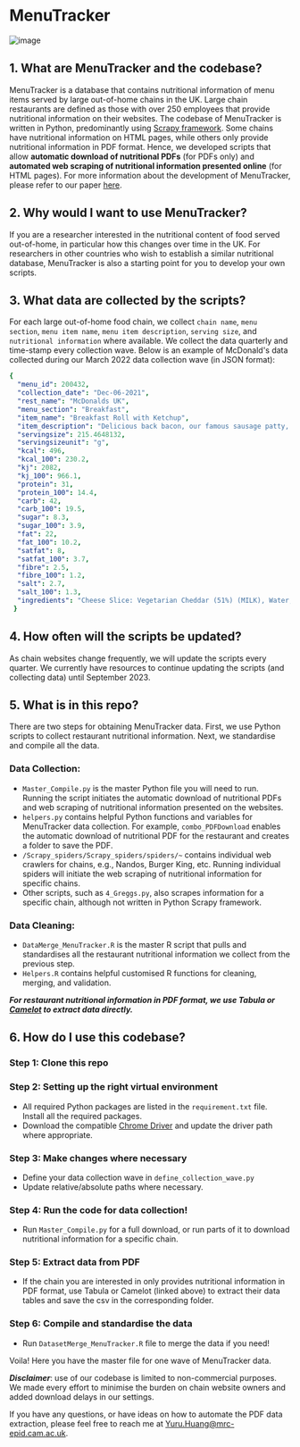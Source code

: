 # MenuTracker

![image](https://user-images.githubusercontent.com/17410816/157275881-309938b3-3972-4b26-a97a-346583d95aad.png)


## 1. What are MenuTracker and the codebase? 
MenuTracker is a database that contains nutritional information of menu items served by large out-of-home chains in the UK. Large chain restaurants are defined as those with over 250 employees that provide nutritional information on their websites. The codebase of MenuTracker is written in Python, predominantly using <a href='https://scrapy.org/'> Scrapy framework</a>. Some chains have nutritional information on HTML pages, while others only provide nutritional information in PDF format. Hence, we developed scripts that allow **automatic download of nutritional PDFs** (for PDFs only) and **automated web scraping of nutritional information presented online** (for HTML pages). For more information about the development of MenuTracker, please refer to our paper <a href='https://publichealth.jmir.org/2022/9/e39033'>here</a>. 

## 2. Why would I want to use MenuTracker?
If you are a researcher interested in the nutritional content of food served out-of-home, in particular how this changes over time in the UK. For researchers in other countries who wish to establish a similar nutritional database, MenuTracker is also a starting point for you to develop your own scripts.

## 3. What data are collected by the scripts?

For each large out-of-home food chain, we collect `chain name`, `menu section`, `menu item name`, `menu item description`, `serving size`, and `nutritional information` where available. We collect the data quarterly and time-stamp every collection wave. Below is an example of McDonald's data collected during our March 2022 data collection wave (in JSON format): 

```yaml
{
  "menu_id": 200432,
  "collection_date": "Dec-06-2021",
  "rest_name": "McDonalds UK",
  "menu_section": "Breakfast",
  "item_name": "Breakfast Roll with Ketchup",
  "item_description": "Delicious back bacon, our famous sausage patty, cheese and a freshly cracked free-range egg. All in a soft white roll with ketchup.",
  "servingsize": 215.4648132,
  "servingsizeunit": "g",
  "kcal": 496,
  "kcal_100": 230.2,
  "kj": 2082,
  "kj_100": 966.1,
  "protein": 31,
  "protein_100": 14.4,
  "carb": 42,
  "carb_100": 19.5,
  "sugar": 8.3,
  "sugar_100": 3.9,
  "fat": 22,
  "fat_100": 10.2,
  "satfat": 8,
  "satfat_100": 3.7,
  "fibre": 2.5,
  "fibre_100": 1.2,
  "salt": 2.7,
  "salt_100": 1.3,
  "ingredients": "Cheese Slice: Vegetarian Cheddar (51%) (MILK), Water, Vegetarian Cheese (9%) (MILK), Whey Powder (MILK), Butter (MILK), Emulsifying Salts (Trisodium Citrate, Citric Acid), Milk Proteins (MILK), Natural Cheese Flavouring (MILK), Salt, Colours  (Beta Carotene, Paprika Extract), Anti-Caking Agent (Sunflower Lecithin).TBCBuns - Breakfast: WHEAT Flour (contains Calcium Carbonate, Iron, Niacin, Thiamine), Water, Sugar, Rapeseed Oil, Fermented WHEAT Bran Sourdough, Salt, Yeast, Emulsifier (Mono- and Diacetyl Tartaric Acid Esters of Mono- and Diglycerides of Fatty Acids, Antioxidant (Ascorbic Acid).Allergy Advice:For allergens, including cereals containing gluten, see ingredients in BOLD.May also contain SESAME Seeds.No changeSausage Patty: Pork (97%), Salt, Dextrose, Herb and Herb Extract, Glucose Syrup, Spice, Yeast Extract.tbcBack Bacon: Pork, Salt, Preservative (Sodium Nitrite), Antioxidant (Sodium Ascorbate).Made with more than 140g of pork per 100g of finished product.TBCEggs - Free Range: Free Range EGG.Ketchup Bib: 66% Tomato Puree (equivalent to 184g Tomatoes\/100g Ketchup), Glucose-Fructose Syrup, Spirit Vinegar, Salt, Spice Extracts. TBC"
 }

```
## 4. How often will the scripts be updated? 
As chain websites change frequently, we will update the scripts every quarter. We currently have resources to continue updating the scripts (and collecting data) until September 2023. 

## 5. What is in this repo? 
There are two steps for obtaining MenuTracker data. First, we use Python scripts to collect restaurant nutritional information. Next, we standardise and compile all the data. 
### **Data Collection**:
-  `Master_Compile.py` is the master Python file you will need to run. Running the script initiates the automatic download of nutritional PDFs and web scraping of nutritional information presented on the websites. 
-  `helpers.py` contains helpful Python functions and variables for MenuTracker data collection. For example, `combo_PDFDownload` enables the automatic download of nutritional PDF for the restaurant and creates a folder to save the PDF. 
-  `/Scrapy_spiders/Scrapy_spiders/spiders/~` contains individual web crawlers for chains, e.g., Nandos, Burger King, etc. Running individual spiders will initiate the web scraping of nutritional information for specific chains.  
-  Other scripts, such as `4_Greggs.py`, also scrapes information for a specific chain, although not written in Python Scrapy framework. 
### **Data Cleaning**: 
- `DataMerge_MenuTracker.R` is the master R script that pulls and standardises all the restaurant nutritional information we collect from the previous step. 
- `Helpers.R` contains helpful customised R functions for cleaning, merging, and validation. 

***For restaurant nutritional information in PDF format, we use <a herf="https://tabula.technology">Tabula</a> or <a href="https://camelot-py.readthedocs.io/en/master/">Camelot</a> to extract data directly.***  

## 6. How do I use this codebase? 
### Step 1: Clone this repo 
### Step 2: Setting up the right virtual environment 
- All required Python packages are listed in the `requirement.txt` file. Install all the required packages. 
- Download the compatible <a href="https://sites.google.com/chromium.org/driver/">Chrome Driver</a> and update the driver path where appropriate.
### Step 3: Make changes where necessary
- Define your data collection wave in `define_collection_wave.py`
- Update relative/absolute paths where necessary. 
### Step 4: Run the code for data collection!
- Run `Master_Compile.py` for a full download, or run parts of it to download nutritional information for a specific chain.
### Step 5: Extract data from PDF
- If the chain you are interested in only provides nutritional information in PDF format, use Tabula or Camelot (linked above) to extract their data tables and save the csv in the corresponding folder.
### Step 6: Compile and standardise the data 
- Run `DatasetMerge_MenuTracker.R` file to merge the data if you need! 

Voila! Here you have the master file for one wave of MenuTracker data. 

***Disclaimer***: use of our codebase is limited to non-commercial purposes. We made every effort to minimise the burden on chain website owners and added download delays in our settings. 

If you have any questions, or have ideas on how to automate the PDF data extraction, please feel free to reach me at Yuru.Huang@mrc-epid.cam.ac.uk.
